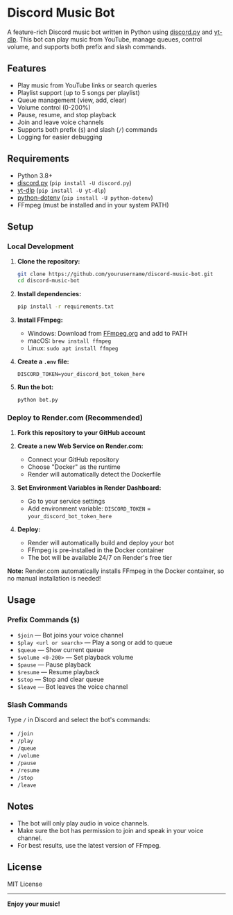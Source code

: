 # Discord Music Bot

A feature-rich Discord music bot written in Python using [discord.py](https://github.com/Rapptz/discord.py) and [yt-dlp](https://github.com/yt-dlp/yt-dlp). This bot can play music from YouTube, manage queues, control volume, and supports both prefix and slash commands.

## Features

- Play music from YouTube links or search queries
- Playlist support (up to 5 songs per playlist)
- Queue management (view, add, clear)
- Volume control (0-200%)
- Pause, resume, and stop playback
- Join and leave voice channels
- Supports both prefix (`$`) and slash (`/`) commands
- Logging for easier debugging

## Requirements

- Python 3.8+
- [discord.py](https://pypi.org/project/discord.py/) (`pip install -U discord.py`)
- [yt-dlp](https://pypi.org/project/yt-dlp/) (`pip install -U yt-dlp`)
- [python-dotenv](https://pypi.org/project/python-dotenv/) (`pip install -U python-dotenv`)
- FFmpeg (must be installed and in your system PATH)

## Setup

### Local Development

1. **Clone the repository:**
    ```bash
    git clone https://github.com/yourusername/discord-music-bot.git
    cd discord-music-bot
    ```

2. **Install dependencies:**
    ```bash
    pip install -r requirements.txt
    ```

3. **Install FFmpeg:**
    - Windows: Download from [FFmpeg.org](https://ffmpeg.org/) and add to PATH
    - macOS: `brew install ffmpeg`
    - Linux: `sudo apt install ffmpeg`

4. **Create a `.env` file:**
    ```
    DISCORD_TOKEN=your_discord_bot_token_here
    ```

5. **Run the bot:**
    ```bash
    python bot.py
    ```

### Deploy to Render.com (Recommended)

1. **Fork this repository to your GitHub account**

2. **Create a new Web Service on Render.com:**
   - Connect your GitHub repository
   - Choose "Docker" as the runtime
   - Render will automatically detect the Dockerfile

3. **Set Environment Variables in Render Dashboard:**
   - Go to your service settings
   - Add environment variable: `DISCORD_TOKEN` = `your_discord_bot_token_here`

4. **Deploy:**
   - Render will automatically build and deploy your bot
   - FFmpeg is pre-installed in the Docker container
   - The bot will be available 24/7 on Render's free tier

**Note:** Render.com automatically installs FFmpeg in the Docker container, so no manual installation is needed!

## Usage

### Prefix Commands (`$`)

- `$join` — Bot joins your voice channel
- `$play <url or search>` — Play a song or add to queue
- `$queue` — Show current queue
- `$volume <0-200>` — Set playback volume
- `$pause` — Pause playback
- `$resume` — Resume playback
- `$stop` — Stop and clear queue
- `$leave` — Bot leaves the voice channel

### Slash Commands

Type `/` in Discord and select the bot's commands:
- `/join`
- `/play`
- `/queue`
- `/volume`
- `/pause`
- `/resume`
- `/stop`
- `/leave`

## Notes

- The bot will only play audio in voice channels.
- Make sure the bot has permission to join and speak in your voice channel.
- For best results, use the latest version of FFmpeg.

## License

MIT License

---

**Enjoy your music!**